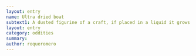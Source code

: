 ```yaml
---
layout: entry 
name: Ultra dried boat
subtext1: A dusted figurine of a craft, if placed in a liquid it grows to be a boat with a holding capacity for 4 people. One use.
layout: entry
category: oddities
summary: 
author: roqueromero
---
```

